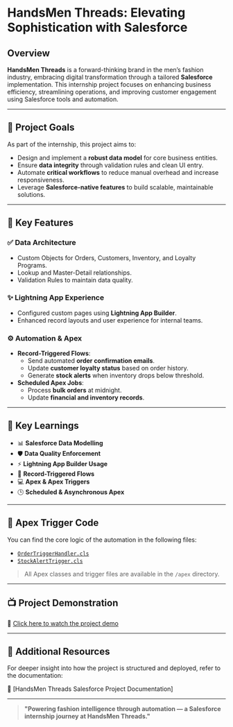 # HandsMen Threads: Elevating Sophistication with Salesforce

## Overview

**HandsMen Threads** is a forward-thinking brand in the men’s fashion industry, embracing digital transformation through a tailored **Salesforce** implementation. This internship project focuses on enhancing business efficiency, streamlining operations, and improving customer engagement using Salesforce tools and automation.

---

## 🎯 Project Goals

As part of the internship, this project aims to:

- Design and implement a **robust data model** for core business entities.
- Ensure **data integrity** through validation rules and clean UI entry.
- Automate **critical workflows** to reduce manual overhead and increase responsiveness.
- Leverage **Salesforce-native features** to build scalable, maintainable solutions.

---

## 🔧 Key Features

### ✅ Data Architecture
- Custom Objects for Orders, Customers, Inventory, and Loyalty Programs.
- Lookup and Master-Detail relationships.
- Validation Rules to maintain data quality.

### ✨ Lightning App Experience
- Configured custom pages using **Lightning App Builder**.
- Enhanced record layouts and user experience for internal teams.

### ⚙️ Automation & Apex
- **Record-Triggered Flows**:
  - Send automated **order confirmation emails**.
  - Update **customer loyalty status** based on order history.
  - Generate **stock alerts** when inventory drops below threshold.
- **Scheduled Apex Jobs**:
  - Process **bulk orders** at midnight.
  - Update **financial and inventory records**.

---

## 🧠 Key Learnings

- 📊 **Salesforce Data Modelling**
- 🛡️ **Data Quality Enforcement**
- ⚡ **Lightning App Builder Usage**
- 🔁 **Record-Triggered Flows**
- 💻 **Apex & Apex Triggers**
- 🕒 **Scheduled & Asynchronous Apex**

---

## 📂 Apex Trigger Code

You can find the core logic of the automation in the following files:

- [`OrderTriggerHandler.cls`](./apex/OrderTriggerHandler.cls)
- [`StockAlertTrigger.cls`](./apex/StockAlertTrigger.cls)

> All Apex classes and trigger files are available in the `/apex` directory.

---

## 📺 Project Demonstration

🎥 [Click here to watch the project demo](https://drive.google.com/file/d/15VFxsVOTAaJCJPUymChrTIUEwsb9oAYt/view?usp=sharing)

---

## 📘 Additional Resources

For deeper insight into how the project is structured and deployed, refer to the documentation:

📄 [HandsMen Threads Salesforce Project Documentation]

---

> **"Powering fashion intelligence through automation — a Salesforce internship journey at HandsMen Threads."**
